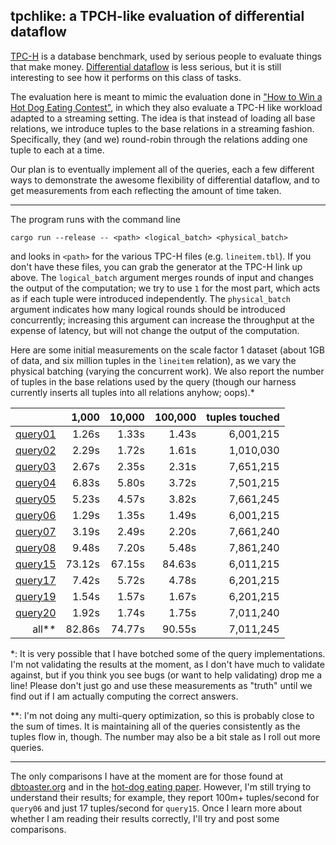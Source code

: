 ## tpchlike: a TPCH-like evaluation of differential dataflow

[TPC-H](http://www.tpc.org/tpch/) is a database benchmark, used by serious people to evaluate things that make money. [Differential dataflow](https://github.com/frankmcsherry/differential-dataflow) is less serious, but it is still interesting to see how it performs on this class of tasks.

The evaluation here is meant to mimic the evaluation done in ["How to Win a Hot Dog Eating Contest"](https://infoscience.epfl.ch/record/218203/files/sigmod2016-cr.pdf?version=1), in which they also evaluate a TPC-H like workload adapted to a streaming setting. The idea is that instead of loading all base relations, we introduce tuples to the base relations in a streaming fashion. Specifically, they (and we) round-robin through the relations adding one tuple to each at a time. 

Our plan is to eventually implement all of the queries, each a few different ways to demonstrate the awesome flexibility of differential dataflow, and to get measurements from each reflecting the amount of time taken. 

---

The program runs with the command line

    cargo run --release -- <path> <logical_batch> <physical_batch>

and looks in `<path>` for the various TPC-H files (e.g. `lineitem.tbl`). If you don't have these files, you can grab the generator at the TPC-H link up above. The `logical_batch` argument merges rounds of input and changes the output of the computation; we try to use `1` for the most part, which acts as if each tuple were introduced independently. The `physical_batch` argument indicates how many logical rounds should be introduced concurrently; increasing this argument can increase the throughput at the expense of latency, but will not change the output of the computation.

Here are some initial measurements on the scale factor 1 dataset (about 1GB of data, and six million tuples in the `lineitem` relation), as we vary the physical batching (varying the concurrent work). We also report the number of tuples in the base relations used by the query (though our harness currently inserts all tuples into all relations anyhow; oops).*

|         |  1,000 | 10,000 | 100,000 | tuples touched |
|--------:|-------:|-------:|--------:|---------------:|
| [query01](https://github.com/frankmcsherry/differential-dataflow/blob/master/tpchlike/src/queries/query01.rs) |  1.26s |  1.33s |   1.43s | 6,001,215 |
| [query02](https://github.com/frankmcsherry/differential-dataflow/blob/master/tpchlike/src/queries/query02.rs) |  2.29s |  1.72s |   1.61s | 1,010,030 |
| [query03](https://github.com/frankmcsherry/differential-dataflow/blob/master/tpchlike/src/queries/query03.rs) |  2.67s |  2.35s |   2.31s | 7,651,215 |
| [query04](https://github.com/frankmcsherry/differential-dataflow/blob/master/tpchlike/src/queries/query04.rs) |  6.83s |  5.80s |   3.72s | 7,501,215 |
| [query05](https://github.com/frankmcsherry/differential-dataflow/blob/master/tpchlike/src/queries/query05.rs) |  5.23s |  4.57s |   3.82s | 7,661,245 |
| [query06](https://github.com/frankmcsherry/differential-dataflow/blob/master/tpchlike/src/queries/query06.rs) |  1.29s |  1.35s |   1.49s | 6,001,215 |
| [query07](https://github.com/frankmcsherry/differential-dataflow/blob/master/tpchlike/src/queries/query07.rs) |  3.19s |  2.49s |   2.20s | 7,661,240 |
| [query08](https://github.com/frankmcsherry/differential-dataflow/blob/master/tpchlike/src/queries/query08.rs) |  9.48s |  7.20s |   5.48s | 7,861,240 |
| [query15](https://github.com/frankmcsherry/differential-dataflow/blob/master/tpchlike/src/queries/query15.rs) | 73.12s | 67.15s |  84.63s | 6,011,215 |
| [query17](https://github.com/frankmcsherry/differential-dataflow/blob/master/tpchlike/src/queries/query17.rs) |  7.42s |  5.72s |   4.78s | 6,201,215 |
| [query19](https://github.com/frankmcsherry/differential-dataflow/blob/master/tpchlike/src/queries/query19.rs) |  1.54s |  1.57s |   1.67s | 6,201,215 |
| [query20](https://github.com/frankmcsherry/differential-dataflow/blob/master/tpchlike/src/queries/query20.rs) |  1.92s |  1.74s |   1.75s | 7,011,240 |
| all**      |  82.86s   |  74.77s | 90.55s |  7,011,245 |

*: It is very possible that I have botched some of the query implementations. I'm not validating the results at the moment, as I don't have much to validate against, but if you think you see bugs (or want to help validating) drop me a line! Please don't just go and use these measurements as "truth" until we find out if I am actually computing the correct answers.

**: I'm not doing any multi-query optimization, so this is probably close to the sum of times. It is maintaining all of the queries consistently as the tuples flow in, though. The number may also be a bit stale as I roll out more queries.

---

The only comparisons I have at the moment are for those found at [dbtoaster.org](http://www.dbtoaster.org/index.php?page=home&subpage=performance) and in the [hot-dog eating paper](https://infoscience.epfl.ch/record/218203/files/sigmod2016-cr.pdf?version=1). However, I'm still trying to understand their results; for example, they report 100m+ tuples/second for `query06` and just 17 tuples/second for `query15`. Once I learn more about whether I am reading their results correctly, I'll try and post some comparisons.